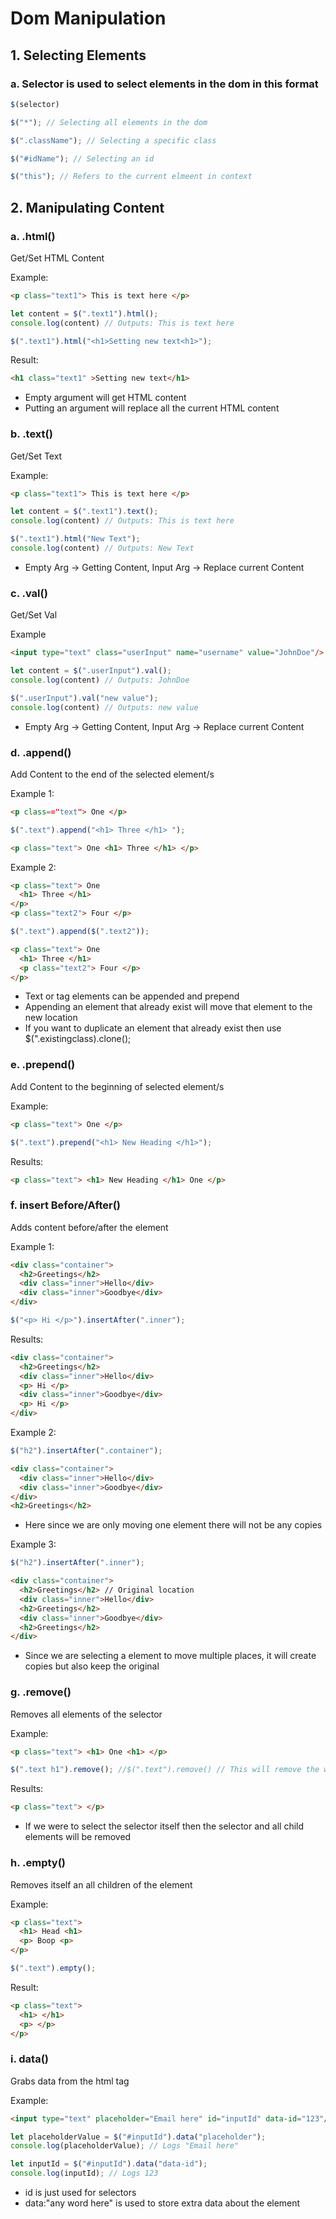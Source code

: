 # Dom Manipulation

## 1. Selecting Elements 

### a. Selector is used to select elements in the dom in this format
``` javascript
$(selector)

$("*"); // Selecting all elements in the dom

$(".className"); // Selecting a specific class

$("#idName"); // Selecting an id

$("this"); // Refers to the current elmeent in context 
```

## 2. Manipulating Content 

### a. .html()
Get/Set HTML Content

Example: 
```html
<p class="text1"> This is text here </p>
```
```javascript
let content = $(".text1").html(); 
console.log(content) // Outputs: This is text here

$(".text1").html("<h1>Setting new text<h1>");
```
Result: 
```html
<h1 class="text1" >Setting new text</h1>
```

- Empty argument will get HTML content
- Putting an argument will replace all the current HTML content

### b. .text()
Get/Set Text 

Example:
```html
<p class="text1"> This is text here </p>
```
```javascript
let content = $(".text1").text(); 
console.log(content) // Outputs: This is text here

$(".text1").html("New Text"); 
console.log(content) // Outputs: New Text
```
- Empty Arg -> Getting Content, Input Arg -> Replace current Content

### c. .val()
Get/Set Val

Example
```html
<input type="text" class="userInput" name="username" value="JohnDoe"/>
```
```javascript
let content = $(".userInput").val(); 
console.log(content) // Outputs: JohnDoe

$(".userInput").val("new value"); 
console.log(content) // Outputs: new value 
```
- Empty Arg -> Getting Content, Input Arg -> Replace current Content

### d. .append()
Add Content to the end of the selected element/s

Example 1:
```html
<p class=="text"> One </p>
```
```javascript
$(".text").append("<h1> Three </h1> ");
```
```html
<p class="text"> One <h1> Three </h1> </p>
```

Example 2: 
```html
<p class="text"> One
  <h1> Three </h1>
</p>
<p class="text2"> Four </p>
```
```javascript
$(".text").append($(".text2"));
```
```html
<p class="text"> One
  <h1> Three </h1>
  <p class="text2"> Four </p>
</p>
```
- Text or tag elements can be appended and prepend
- Appending an element that already exist will move that element to the new location
- If you want to duplicate an element that already exist then use $(".existingclass).clone();

### e. .prepend()
Add Content to the beginning of selected element/s

Example:
```html
<p class="text"> One </p>
```
```javascript
$(".text").prepend("<h1> New Heading </h1>");
```
Results: 
```html
<p class="text"> <h1> New Heading </h1> One </p>
```

### f. insert Before/After()
Adds content before/after the element

Example 1:
```html
<div class="container">
  <h2>Greetings</h2>
  <div class="inner">Hello</div>
  <div class="inner">Goodbye</div>
</div>
```
```javascript
$("<p> Hi </p>").insertAfter(".inner");
```
Results:
```html
<div class="container">
  <h2>Greetings</h2>
  <div class="inner">Hello</div>
  <p> Hi </p>
  <div class="inner">Goodbye</div>
  <p> Hi </p>
</div>
```

Example 2:
```javascript
$("h2").insertAfter(".container");
```
```html
<div class="container">
  <div class="inner">Hello</div>
  <div class="inner">Goodbye</div>
</div>
<h2>Greetings</h2>
```
- Here since we are only moving one element there will not be any copies

Example 3:
```javascript
$("h2").insertAfter(".inner");
```
```html
<div class="container">
  <h2>Greetings</h2> // Original location 
  <div class="inner">Hello</div>
  <h2>Greetings</h2>
  <div class="inner">Goodbye</div>
  <h2>Greetings</h2>
</div>
```
- Since we are selecting a element to move multiple places, it will create copies but also keep the original


### g. .remove()
Removes all elements of the selector 

Example:
```html
<p class="text"> <h1> One <h1> </p>
```
```javascript
$(".text h1").remove(); //$(".text").remove() // This will remove the whole class and element
```
Results: 
```html
<p class="text"> </p>
```
- If we were to select the selector itself then the selector and all child elements will be removed

### h. .empty()
Removes itself an all children of the element 

Example:
```html
<p class="text">
  <h1> Head <h1>
  <p> Boop <p>
</p>
```
```javascript 
$(".text").empty();
```
Result:
```html
<p class="text">
  <h1> </h1>
  <p> </p>
</p>
```

### i. data()
Grabs data from the html tag 

Example: 
```html
<input type="text" placeholder="Email here" id="inputId" data-id="123"/>
```
```javascript
let placeholderValue = $("#inputId").data("placeholder");
console.log(placeholderValue); // Logs "Email here"
```

```javascript
let inputId = $("#inputId").data("data-id");
console.log(inputId); // Logs 123
```
- id is just used for selectors
- data:"any word here" is used to store extra data about the element









